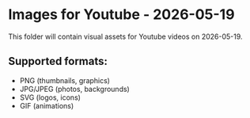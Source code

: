 # Images for Youtube - 2026-05-19

This folder will contain visual assets for Youtube videos on 2026-05-19.

## Supported formats:
- PNG (thumbnails, graphics)
- JPG/JPEG (photos, backgrounds)
- SVG (logos, icons)
- GIF (animations)
